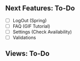 
## Next Features: To-Do
- [ ] LogOut (Spring)
- [ ] FAQ (GIF Tutorial)
- [ ] Settings (Check Availability)
- [ ] Validations

## Views: To-Do
